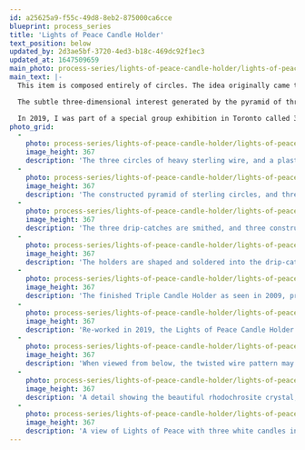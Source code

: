 ```yaml
---
id: a25625a9-f55c-49d8-8eb2-875000ca6cce
blueprint: process_series
title: 'Lights of Peace Candle Holder'
text_position: below
updated_by: 2d3ae5bf-3720-4ed3-b18c-469dc92f1ec3
updated_at: 1647509659
main_photo: process-series/lights-of-peace-candle-holder/lights-of-peace-candle-holder-main-image.jpg
main_text: |-
  This item is composed entirely of circles. The idea originally came to mind in the early 1980's while I worked as a silver designer with Lunt Silversmiths. Though it was not produced commercially, I decided in 2009 to make one of my own. I simply called it Triple Candle Holder.

  The subtle three-dimensional interest generated by the pyramid of three circles pleased me. When in place, the candles seem to float within halos. Although I loved the simplicity of this design, the finished piece never drew much attention (indeed, one gallery owner dismissed it as being insufficiently "arty"). Ten years after making it, I decided to add something more.  

  In 2019, I was part of a special group exhibition in Toronto called 32 Points - 32 Voices, A Compass of Peace. For this show I re-worked the Triple Candle Holder by adding a rope-like twisted wire pattern that merges in the center and supports a beautiful rhodochrosite crystal. This flame-like gem can be thought of as one of the lights of Peace. And, although not obvious from above, when the candle holder is viewed from below, the shape of the twisted wires forms a perfect Peace symbol (seen below).
photo_grid:
  -
    photo: process-series/lights-of-peace-candle-holder/lights-of-peace-candle-holder-1.jpg
    image_height: 367
    description: 'The three circles of heavy sterling wire, and a plastic mockup of the design.'
  -
    photo: process-series/lights-of-peace-candle-holder/lights-of-peace-candle-holder-2.jpg
    image_height: 367
    description: 'The constructed pyramid of sterling circles, and three sterling discs that will become the drip-catches.'
  -
    photo: process-series/lights-of-peace-candle-holder/lights-of-peace-candle-holder-3.jpg
    image_height: 367
    description: 'The three drip-catches are smithed, and three constructed cylinders are ready to be shaped as holders for the candles.'
  -
    photo: process-series/lights-of-peace-candle-holder/lights-of-peace-candle-holder-4.jpg
    image_height: 367
    description: 'The holders are shaped and soldered into the drip-catches. All surfaces are pre-polished in preparation for the final assembly.'
  -
    photo: process-series/lights-of-peace-candle-holder/lights-of-peace-candle-holder-5.jpg
    image_height: 367
    description: 'The finished Triple Candle Holder as seen in 2009, precisely soldered together and cleaned up.'
  -
    photo: process-series/lights-of-peace-candle-holder/lights-of-peace-candle-holder-6.jpg
    image_height: 367
    description: 'Re-worked in 2019, the Lights of Peace Candle Holder includes a central rope-like twisted wire pattern supporting a rhodochrosite crystal.'
  -
    photo: process-series/lights-of-peace-candle-holder/lights-of-peace-candle-holder-7.jpg
    image_height: 367
    description: 'When viewed from below, the twisted wire pattern may be seen as the Peace symbol.'
  -
    photo: process-series/lights-of-peace-candle-holder/lights-of-peace-candle-holder-8.jpg
    image_height: 367
    description: 'A detail showing the beautiful rhodochrosite crystal, which may be thought of as one of the lights of Peace.'
  -
    photo: process-series/lights-of-peace-candle-holder/lights-of-peace-candle-holder-9.jpg
    image_height: 367
    description: 'A view of Lights of Peace with three white candles in place.'
---
```

